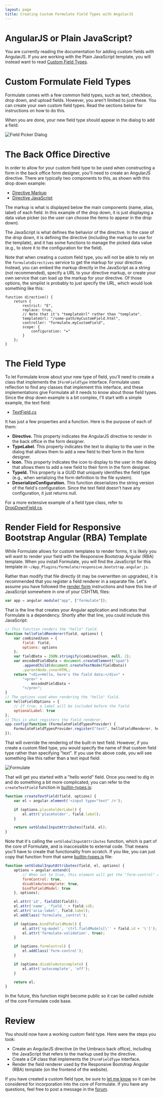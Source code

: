 ```yaml
---
layout: page
title: Creating Custom Formulate Field Types with AngularJS
---
```


# AngularJS or Plain JavaScript?

You are currently reading the documentation for adding custom fields with AngularJS.
If you are working with the Plain JavaScript template, you will instead want to read [Custom Field Types](/articles/custom-field-types).

# Custom Formulate Field Types

Formulate comes with a few common field types, such as text, checkbox, drop down, and upload fields.
However, you aren't limited to just these. You can create your own custom field types.
Read the sections below for instructions on how to do this.

When you are done, your new field type should appear in the dialog to add a field:

![Field Picker Dialog](/images/field-picker.png)

# The Back Office Directive

In order to allow for your custom field type to be used when constructing a form in the back office form designer,
you'll need to create an AngularJS directive. There are typically two components to this, as shown with this drop down example:

* [Directive Markup](https://github.com/rhythmagency/formulate/blob/af76b07d6e31755f32105ff502022060db31ae8e/src/formulate.app/Directives/fields/dropDownField/dropDownField.html)
* [Directive JavaScript](https://github.com/rhythmagency/formulate/blob/af76b07d6e31755f32105ff502022060db31ae8e/src/formulate.app/Directives/fields/dropDownField/dropDownField.js)

The markup is what is displayed below the main components (name, alias, label) of each field.
In this example of the drop down, it is just displaying a data value picker
(so the user can choose the items to appear in the drop down).

The JavaScript is what defines the behavior of the directive.
In the case of the drop down, it is defining the directive (including the markup to use for the template),
and it has some functions to manage the picked data value (e.g., to store it to the configuration for the field).

Note that when creating a custom field type, you will not be able to rely on the `formulateDirectives` service
to get the markup for your directive. Instead, you can embed the markup directly in the JavaScript as a string (not recommended),
specify a URL to your directive markup, or create your own service that can load up the markup for your directive.
Of those options, the simplist is probably to just specify the URL, which would look something like this:

```
function directive() {
    return {
        restrict: "E",
        replace: true,
        // Note that it's "templateUrl" rather than "template".
        templateUrl: "/some-path/myCustomField.html",
        controller: "formulate.myCustomField",
        scope: {
            configuration: "="
        }
    };
}
```

# The Field Type

To let Formulate know about your new type of field, you'll need to create a class that implements the `IFormFieldType` interface.
Formulate uses reflection to find any classes that implement this interface, and these implementations give Formulate
all it needs to know about those field types. Since the drop down example is a bit complex, I'll start with a simple example,
the text field:

* [TextField.cs](https://github.com/rhythmagency/formulate/blob/af76b07d6e31755f32105ff502022060db31ae8e/src/formulate.app/Forms/Fields/Text/TextField.cs)

It has just a few properties and a function. Here is the purpose of each of them:

* **Directive.** This property indicates the AngularJS directive to render in the back office in the form designer.
* **TypeLabel.** This property indicates the text to display to the user in the dialog that allows them to add a new field to their form in the form designer.
* **Icon.** This property indicates the icon to display to the user in the dialog that allows them to add a new field to their form in the form designer.
* **TypeId.** This property is a GUID that uniquely identifies the field type (e.g., when serializing the form definition to the file system).
* **DeserializeConfiguration.** This function deserializes the string version of the field's configuration. Since the text field doesn't have any configuration, it just returns null.

For a more extensive example of a field type class, refer to [DropDownField.cs](https://github.com/rhythmagency/formulate/blob/af76b07d6e31755f32105ff502022060db31ae8e/src/formulate.app/Forms/Fields/DropDown/DropDownField.cs).

# Render Field for Responsive Bootstrap Angular (RBA) Template

While Formulate allows for custom templates to render forms,
it is likely you will want to render your field with the Responsive Bootstrap Angular (RBA) template.
When you install Formulate, you will find the JavaScript for this template in `~/App_Plugins/formulate/responsive.bootstrap.angular.js`.

Rather than modify that file directly (it may be overwritten on upgrades), it is recommended that you
register a field renderer in a separate file. Let's assume you have followed the [render form](/render-form)
instructions and have this line of JavaScript somewhere in one of your CSHTML files:

```javascript
var app = angular.module("app", ["formulate"]);
```

That is the line that creates your Angular application and indicates that Formulate
is a dependency. Shortly after that line, you could include this JavaScript:

```javascript
// This function renders the "hello" field.
function helloFieldRenderer(field, options) {
    var combinedJson = {
        field: field,
        options: options
    };
    var fieldData = JSON.stringify(combinedJson, null, 2);
    var encodedFieldData = document.createElement("span")
        .appendChild(document.createTextNode(fieldData))
        .parentNode.innerHTML;
    return "<div>Hello, here's the field data:</div>" +
        "<pre>" +
            encodedFieldData +
        "</pre>";
}
// The options used when rendering the "hello" field.
var helloFieldOptions = {
    // If true, a label will be included before the field.
    optionalLabel: true
};
// This is what registers the field renderer.
app.config(function (FormulateFieldTypesProvider) {
    FormulateFieldTypesProvider.register("text", helloFieldRenderer, helloFieldOptions);
});
```

That will override the rendering of the built-in text field. However, if you create a custom filed type,
you would specify the name of that custom field type rather than specifying "text". If you use the above
code, you will see something like this rather than a text input field:

![Formulate](/images/formulate-hello-field.png)

That will get you started with a "hello world" field. Once you need to dig in and do something a bit more
complicated, you can refer to the `createTextField` function in [builtin-types.js](https://github.com/rhythmagency/formulate/blob/6efc0cc3d0cd9ee4795639886898d4222bc359b2/src/formulate.app/JavaScript/FormTemplates/responsive.bootstrap.angular/builtin-types.js#L150):

```javascript
function createTextField(field, options) {
    var el = angular.element('<input type="text" />');

    if (options.placeholderLabel) {
        el.attr('placeholder', field.label);
    }

    return setGlobalInputAttributes(field, el);
}
```

Note that it's calling the `setGlobalInputAttributes` function, which is part of the core of Formulate,
and is inaccessible to external code. That means you'll have to create that functionality from
scratch. If you like, you can just copy that function from that same [builtin-types.js](https://github.com/rhythmagency/formulate/blob/6efc0cc3d0cd9ee4795639886898d4222bc359b2/src/formulate.app/JavaScript/FormTemplates/responsive.bootstrap.angular/builtin-types.js#L11) file:

```javascript
function setGlobalInputAttributes(field, el, options) {
    options = angular.extend({
        // When set to true, this element will get the "form-control" class.
        formControl: true,
        disableAutocomplete: true,
        bindToFieldModel: true
    }, options);

    el.attr('id', fieldId(field));
    el.attr('name', 'field_' + field.id);
    el.attr('aria-label', field.label);
    el.addClass('formulate__control');

    if (options.bindToFieldModel) {
        el.attr('ng-model', 'ctrl.fieldModels[\'' + field.id + '\']');
        el.attr('formulate-validation', true);
    }

    if (options.formControl) {
        el.addClass('form-control');
    }

    if (options.disableAutocomplete) {
        el.attr('autocomplete', 'off');
    }

    return el;
}
```

In the future, this function might become public so it can be called outside of the core
Formulate code base.

# Review

You should now have a working custom field type. Here were the steps you took:

* Create an AngularJS directive (in the Umbraco back office), including the JavaScript that refers to the markup used by the directive.
* Create a C# class that implements the `IFormFieldType` interface.
* Render the field renderer used by the Responsive Bootstrap Angular (RBA) template (on the frontend of the website).

If you have created a custom field type, be sure to [let me know](https://github.com/rhythmagency/formulate/issues) so it can be
considered for incorporation into the core of Formulate.
If you have any questions, feel free to post a message in the [forum](https://our.umbraco.org/projects/backoffice-extensions/formulate/formulate-questions/).